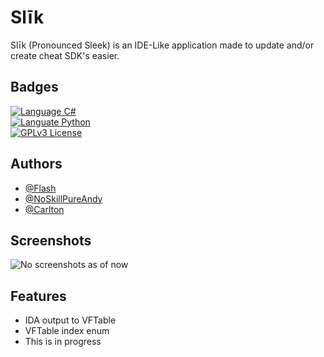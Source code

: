 # Slīk 

Slīk (Pronounced Sleek) is an IDE-Like application made to update and/or create cheat SDK's easier. 

## Badges
[![Language C#](https://img.shields.io/github/languages/top/Flash-1337/Slik?color=953dac)]()  
[![Languate Python](https://img.shields.io/badge/python-0%25-ff2020)]()  
[![GPLv3 License](https://img.shields.io/badge/License-GPL%20v3-yellow.svg)](https://opensource.org/licenses/)

## Authors

- [@Flash](https://www.github.com/Flash-1337)
- [@NoSkillPureAndy](https://www.github.com/NoSkillPureAndy)
- [@Carlton](https://www.github.com/notcarlton)


## Screenshots

![No screenshots as of now]()


## Features

- IDA output to VFTable
- VFTable index enum
- This is in progress
